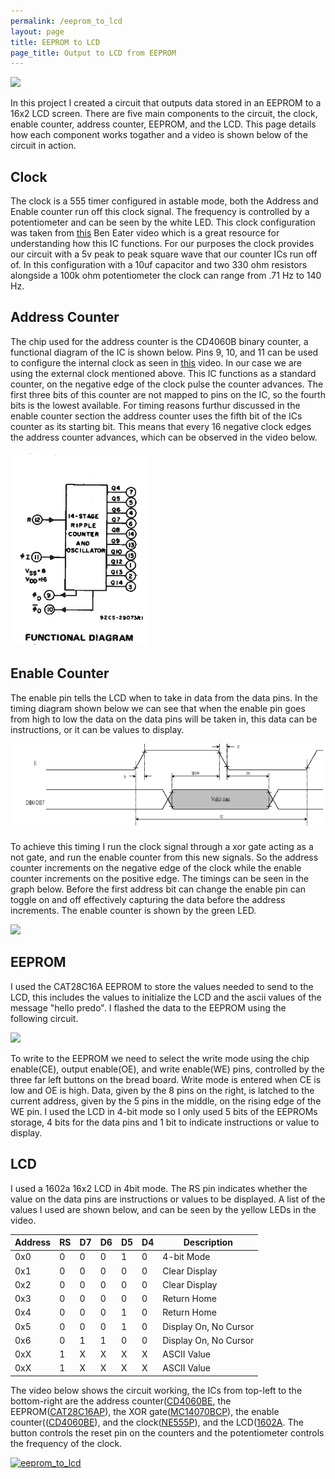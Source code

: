 ```yaml
---
permalink: /eeprom_to_lcd
layout: page
title: EEPROM to LCD
page_title: Output to LCD from EEPROM
---
```


![](assets/imgs/bare_metal_lcd.jpg)

In this project I created a circuit that outputs data stored in an EEPROM to a 16x2 LCD screen. There are five main components to the circuit, the clock, enable counter, address counter, EEPROM, and the LCD. This page details how each component works togather and a video is shown below of the circuit in action.

## Clock

The clock is a 555 timer configured in astable mode, both the Address and Enable counter run off this clock signal. The frequency is controlled by a potentiometer and can be seen by the white LED. This clock configuration was taken from [this]("https://www.youtube.com/watch?v=kRlSFm519Bo") Ben Eater video which is a great resource for understanding how this IC functions. For our purposes the clock provides our circuit with a 5v peak to peak square wave that our counter ICs run off of. In this configuration with a 10uf capacitor and two 330 ohm resistors alongside a 100k ohm potentiometer the clock can range from .71 Hz to 140 Hz.

## Address Counter

The chip used for the address counter is the CD4060B binary counter, a functional diagram of the IC is shown below. Pins 9, 10, and 11 can be used to configure the internal clock as seen in <a href="https://www.youtube.com/watch?v=tE0KNMN6244">this</a> video. In our case we are using the external clock mentioned above. This IC functions as a standard counter, on the negative edge of the clock pulse the counter advances. The first three bits of this counter are not mapped to pins on the IC, so the fourth bits is the lowest available. For timing reasons furthur discussed in the enable counter section the address counter uses the fifth bit of the ICs counter as its starting bit. This means that every 16 negative clock edges the address counter advances, which can be observed in the video below.

![](assets/imgs/timer_functional_diagram.png)

## Enable Counter

The enable pin tells the LCD when to take in data from the data pins. In the timing diagram shown below we can see that when the enable pin goes from high to low the data on the data pins will be taken in, this data can be instructions, or it can be values to display.

![](assets/imgs/lcd_timing_datasheet.png)

To achieve this timing I run the clock signal through a xor gate acting as a not gate, and run the enable counter from this new signals. So the address counter increments on the negative edge of the clock while the enable counter increments on the positive edge. The timings can be seen in the graph below. Before the first address bit can change the enable pin can toggle on and off effectively capturing the data before the address increments. The enable counter is shown by the green LED.

![](assets/imgs/lcd_timing_written.png)

## EEPROM

I used the CAT28C16A EEPROM to store the values needed to send to the LCD, this includes the values to initialize the LCD and the ascii values of the message "hello predo". I flashed the data to the EEPROM using the following circuit.

![](assets/imgs/flashing_circuit.jpg)

To write to the EEPROM we need to select the write mode using the chip enable(CE), output enable(OE),  and write enable(WE) pins, controlled by the three far left buttons on the bread board. Write mode is  entered when CE is low and OE is high. Data, given by the 8 pins on the right, is latched to the current address, given by the 5 pins in the middle, on the rising edge of the WE pin. I used the LCD in 4-bit mode so I only used 5 bits of the EEPROMs storage, 4 bits for the data pins and 1 bit to indicate instructions or value to display.

## LCD

I used a 1602a 16x2 LCD in 4bit mode. The RS pin indicates whether the value on the data pins are instructions or values to be displayed. A list of the values I used are shown below, and can be seen by the yellow LEDs in the video.

| Address | RS | D7 | D6 | D5 | D4 | Description |
| ------- | -- | -- | -- | -- | -- | ----------- |
| 0x0     | 0  | 0  | 0  | 1  | 0  | 4-bit Mode  |
| 0x1     | 0  | 0  | 0  | 0  | 0  | Clear Display |
| 0x2     | 0  | 0  | 0  | 0  | 0  | Clear Display |
| 0x3     | 0  | 0  | 0  | 0  | 0  | Return Home |
| 0x4     | 0  | 0  | 0  | 1  | 0  | Return Home |
| 0x5     | 0  | 0  | 0  | 1  | 0  | Display On, No Cursor |
| 0x6     | 0  | 1  | 1  | 0  | 0  | Display On, No Cursor |
| 0xX     | 1  | X  | X  | X  | X  | ASCII Value |
| 0xX     | 1  | X  | X  | X  | X  | ASCII Value |

The video below shows the circuit working, the ICs from top-left to the bottom-right are the address counter([CD4060BE](assets/datasheets/CD4060BE.pdf), the EEPROM([CAT28C16AP](assets/datasheets/CAT28C16AP.pdf)), the XOR gate([MC14070BCP](assets/datasheets/MC14070BCP.pdf)), the enable counter(([CD4060BE](assets/datasheets/CD4060BE.pdf)), and the clock([NE555P](assets/datasheets/NE555P.pdf)), and the LCD([1602A](assets/datasheets/1602A.pdf). The button controls the reset pin on the counters and the potentiometer controls the frequency of the clock.

[![eeprom_to_lcd](https://img.youtube.com/vi/Fb_cGUgnh1k/0.jpg)](https://www.youtube.com/watch?v=Fb_cGUgnh1k)
